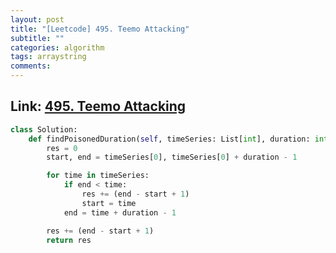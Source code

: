 ```yaml
---
layout: post
title: "[Leetcode] 495. Teemo Attacking"
subtitle: ""
categories: algorithm
tags: arraystring
comments:
---
```


## Link: [495. Teemo Attacking](https://leetcode.com/problems/teemo-attacking/)

```py
class Solution:
    def findPoisonedDuration(self, timeSeries: List[int], duration: int) -> int:
        res = 0
        start, end = timeSeries[0], timeSeries[0] + duration - 1

        for time in timeSeries:
            if end < time:
                res += (end - start + 1)
                start = time
            end = time + duration - 1

        res += (end - start + 1)
        return res
```
